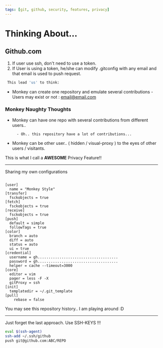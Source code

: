 ```yaml
---
tags: [git, github, security, features, privacy]
---
```


<h1> Thinking About... </h1>

<h2> Github.com</h2>

1. If user use ssh, don't need to use a token.
2. If User is using a token, he/she can modify .gitconfig with any email and that email is used to push request.

```sh
 This lead 'us' to think:
```

- Monkey can create one repository and emulate several contributions - Users may exist or not : email@email.com

<h3> Monkey Naughty Thoughts </h3>

- Monkey can have one repo with several contributions from different users..

        - Oh.. this repository have a lot of contributions...

- Monkey can be other user.. ( hidden / visual-proxy ) to the eyes of other users / visitants.

This is what I call a **AWESOME** Privacy Feature!!

---

Sharing my own configurations

```

[user]
  name = "Monkey Style"
[transfer]
  fsckobjects = true
[fetch]
  fsckobjects = true
[receive]
  fsckobjects = true
[push]
  default = simple
  followTags = true
[color]
  branch = auto
  diff = auto
  status = auto
  ui = true
[credential]
  username = gh.....................................
  password = gh.....................................
  helper = cache --timeout=3000
[core]
  editor = vim
  pager = less -F -X
  gitProxy = ssh
[init]
  templatedir = ~/.git_template
[pull]
	rebase = false
```

You may see this repository history.. I am playing around :D

--- 

Just forget the last approach. Use SSH-KEYS !!!  

```sh 
eval $(ssh-agent)
ssh-add ~/.ssh/github 
push git@github.com:ABC/REPO
```


